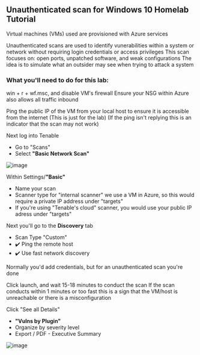## Unauthenticated scan for Windows 10 Homelab Tutorial 

Virtual machines (VMs) used are provisioned with Azure services

Unauthenticated scans are used to identify vunerabilities within a system or network without requiring login credentials or access privileges
This scan focuses on: open ports, unpatched software, and weak configurations
The idea is to simulate what an outsider may see when trying to attack a system

### What you'll need to do for this lab:

win + r + wf.msc, and disable VM's firewall
Ensure your NSG within Azure also allows all traffic inbound

Ping the public IP of the VM from your local host to ensure it is accessible from the internet (This is just for the lab)
(If the ping isn't replying this is an indicator that the scan may not work)

Next log into Tenable

- Go to "Scans"
- Select **"Basic Network Scan"**

![image](https://github.com/user-attachments/assets/f2d86dcb-488c-4371-ad4a-0e0a9f118d4a)

 Within Settings/**"Basic"**
- Name your scan
- Scanner type for "internal scanner" we use a VM in Azure, so this would require a private IP address under "targets"
- If you're using "Tenable's cloud" scanner, you would use your public IP adress under "targets"


 
 Next you'll go to the **Discovery** tab
- Scan Type "Custom"
- ✔️ Ping the remote host
- ✔️ Use fast network discovery

Normally you'd add credentials, but for an unauthenticated scan you're done

Click launch, and wait 15-18 minutes to conduct the scan
If the scan conducts within 1 minutes or too fast this is a sign that the VM/host is unreachable or there is a misconfiguration 

Click "See all Details"
- **"Vulns by Plugin"**
- Organize by severity level
- Export / PDF - Executive Summary

![image](https://github.com/user-attachments/assets/8454b2cd-53a3-4a8c-9ba4-ce9a5d41bbf8)

